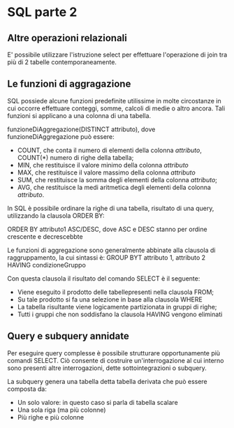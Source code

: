# SQL parte 2

## Altre operazioni relazionali

E' possibile utilizzare l'istruzione select per effettuare l'operazione di join tra più di 2 tabelle contemporaneamente.

## Le funzioni di aggragazione

SQL possiede alcune funzioni predefinite utilissime in molte circostanze in cui occorre effettuare conteggi, somme, calcoli di medie o altro ancora.
Tali funzioni si applicano a una colonna di una tabella.

funzioneDiAggregazione(DISTINCT attributo), dove funzioneDiAggregazione può essere:
- COUNT, che conta il numero di elementi della colonna *attributo*, COUNT(*) numero di righe della tabella;
- MIN, che restituisce il valore minimo della colonna *attributo*
- MAX, che restituisce il valore massimo della colonna *attributo*
- SUM, che restituisce la somma degli elementi della colonna *attributo*;
- AVG, che restituisce la medi aritmetica degli elementi della colonna *attributo*.

In SQL è possibile ordinare la righe di una tabella, risultato di una query, utilizzando la clausola ORDER BY:

ORDER BY attributo1 ASC/DESC, dove ASC e DESC stanno per ordine crescente e decrescebbte

Le funzioni di aggregazione sono generalmente abbinate alla clausola di raggruppamento, la cui sintassi è:
GROUP BYT attributo 1, attributo 2 HAVING condizioneGruppo

Con questa clausola il risultato del comando SELECT è il seguente:
- Viene eseguito il prodotto delle tabellepresenti nella clausola FROM;
- Su tale prodotto si fa una selezione in base alla clausola WHERE
- La tabella risultante viene logicamente partizionata in gruppi di righe;
- Tutti i gruppi che non soddisfano la clausola HAVING vengono eliminati

## Query e subquery annidate

Per eseguire query complesse è possibile strutturare opportunamente più comandi SELECT.
Ciò consente di costruire un'interrogazione al cui interno sono presenti altre interrogazioni, dette sottointegrazioni o subquery.

La subquery genera una tabella detta tabella derivata che può essere composta da:
- Un solo valore: in questo caso si parla di tabella scalare
- Una sola riga (ma più colonne)
- Più righe e più colonne

## 
<!--stackedit_data:
eyJoaXN0b3J5IjpbLTk2NjEwOTg2NywxMzE2MjQ4MTU4LDc3NT
M0NDA2NiwtMjA4ODc0NjYxMl19
-->